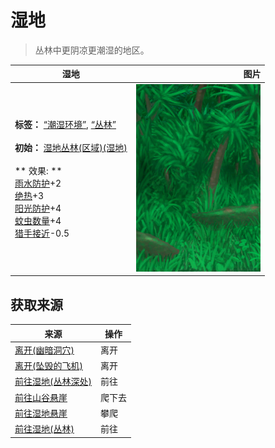# 湿地  
> 丛林中更阴凉更潮湿的地区。  
  
  湿地  |   图片   
 ----  |  ----:   
 **标签：**	[“潮湿环境”](tag_EnvHumid.md), [“丛林”](tag_Jungle.md)<br><br>**初始：**	[湿地丛林(区域)(湿地)](Wetlands.md)<br><br>** 效果: **<br>[雨水防护](RainProtection.md)+2<br>[绝热](InsulationHeat.md)+3<br>[阳光防护](SunProtection.md)+4<br>[蚊虫数量](BugPopulation.md)+4<br>[猎手接近](HuntersProximity.md)-0.5  |  <img decoding="async" src="Sprite/Wetlands.png" href="a.md" style="max-width:300px;max-height:300px;">   
  
## 获取来源  
来源  |  操作  
----  |  ----  
[离开(幽暗洞穴)](DarkCaveExit.md)  |  离开  
[离开(坠毁的飞机)](PlaneCrashExit.md)  |  离开  
[前往湿地(丛林深处)](Path_DeepJungleToWetlands.md)  |  前往  
[前往山谷悬崖](Path_JungleHighlandsToValley.md)  |  爬下去  
[前往湿地悬崖](Path_JungleHighlandsToWetlands.md)  |  攀爬  
[前往湿地(丛林)](Path_JungleToWetlands.md)  |  前往  


<script>document.title="湿地 - 卡牌生存百科 Card Survival Wiki";</script>